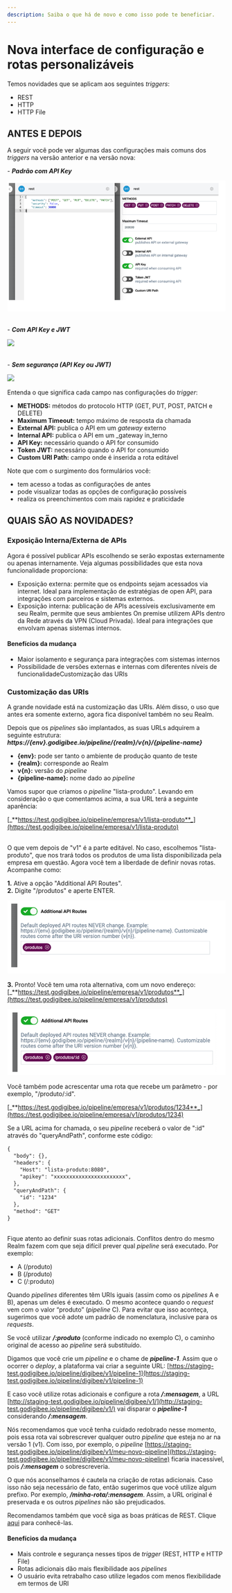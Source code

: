 ```yaml
---
description: Saiba o que há de novo e como isso pode te beneficiar.
---
```


# Nova interface de configuração e rotas personalizáveis

Temos novidades que se aplicam aos seguintes _triggers_:

* REST
* HTTP
* HTTP File

## ANTES E DEPOIS <a href="#antes-e-depois" id="antes-e-depois"></a>

A seguir você pode ver algumas das configurações mais comuns dos _triggers_ na versão anterior e na versão nova:\
&#x20; &#x20;

\- _**Padrão com API Key**_

![](<../../../../.gitbook/assets/nova interface 2.png>)

&#x20;      \
\- _**Com API Key e JWT**_

![](https://downloads.intercomcdn.com/i/o/192892166/7a99b228f4faa2e9d9e9932f/Screen+Shot+2020-03-16+at+18.39.13.png)

&#x20;  \
\- _**Sem segurança (API Key ou JWT)**_

![](https://downloads.intercomcdn.com/i/o/192892167/cde5e3240fc0623b88f10534/Screen+Shot+2020-03-16+at+18.40.15.png)

Entenda o que significa cada campo nas configurações do _trigger_:

* **METHODS:** métodos do protocolo HTTP (GET, PUT, POST, PATCH e DELETE)
* **Maximum Timeout:** tempo máximo de resposta da chamada
* **External API:** publica o API em um _gateway_ externo
* **Internal API:** publica o API em um _gateway in_terno
* **API Key:** necessário quando o API for consumido
* **Token JWT:** necessário quando o API for consumido
* **Custom URI Path:** campo onde é inserida a rota editável\
  &#x20;  &#x20;

Note que com o surgimento dos formulários você:

* tem acesso a todas as configurações de antes&#x20;
* pode visualizar todas as opções de configuração possíveis
* realiza os preenchimentos com mais rapidez e praticidade

## QUAIS SÃO AS NOVIDADES? <a href="#quais-so-as-novidades-afinal" id="quais-so-as-novidades-afinal"></a>

### Exposição Interna/Externa de APIs <a href="#exposio-internaexterna-de-apis" id="exposio-internaexterna-de-apis"></a>

Agora é possível publicar APIs escolhendo se serão expostas externamente ou apenas internamente. Veja algumas possibilidades que esta nova funcionalidade proporciona:

* Exposição externa: permite que os endpoints sejam acessados via internet. Ideal para implementação de estratégias de open API, para integrações com parceiros e sistemas externos.
* Exposição interna: publicação de APIs acessíveis exclusivamente em seu Realm, permite que seus ambientes On premise utilizem APIs dentro da Rede através da VPN (Cloud Privada). Ideal para integrações que envolvam apenas sistemas internos.

#### Benefícios da mudança <a href="#benefcios-da-mudana" id="benefcios-da-mudana"></a>

* Maior isolamento e segurança para integrações com sistemas internos
* Possibilidade de versões externas e internas com diferentes níveis de funcionalidadeCustomização das URIs

### Customização das URIs <a href="#customizao-das-uris" id="customizao-das-uris"></a>

A grande novidade está na customização das URIs. Além disso, o uso que antes era somente externo, agora fica disponível também no seu Realm.    &#x20;

Depois que os _pipelines_ são implantados, as suas URLs adquirem a seguinte estrutura:\
_**https://{env}.godigibee.io/pipeline/{realm}/v{n}/{pipeline-name}**_

* **{env}:** pode ser tanto o ambiente de produção quanto de teste
* **{realm}:** corresponde ao Realm
* **v{n}:** versão do _pipeline_
* **{pipeline-name}:** nome dado ao _pipeline_

Vamos supor que criamos o _pipeline_ "lista-produto".  Levando em consideração o que comentamos acima, a sua URL terá a seguinte aparência:

[_**https://test.godigibee.io/pipeline/empresa/v1/lista-produto**_](https://test.godigibee.io/pipeline/empresa/v1/lista-produto)

&#x20;  \
O que vem depois de "v1" é a parte editável. No caso, escolhemos "lista-produto", que nos trará todos os produtos de uma lista disponibilizada pela empresa em questão. Agora você tem a liberdade de definir novas rotas. Acompanhe como:\
&#x20; &#x20;

**1.** Ative a opção "Additional API Routes".\
**2.** Digite "/produtos" e aperte ENTER.

![](<../../../../.gitbook/assets/nova interface 5.png>)

**3.** Pronto! Você tem uma rota alternativa, com um novo endereço:\
[_**https://test.godigibee.io/pipeline/empresa/v1/produtos**_](https://test.godigibee.io/pipeline/empresa/v1/produtos)

![](<../../../../.gitbook/assets/nova interface 6.png>)

Você também pode acrescentar uma rota que recebe um parâmetro - por exemplo, "/produto/:id".&#x20;

[_**https://test.godigibee.io/pipeline/empresa/v1/produtos/1234**_](https://test.godigibee.io/pipeline/empresa/v1/produtos/1234)

Se a URL acima for chamada, o seu _pipeline_ receberá o valor de ":id" através do "queryAndPath", conforme este código:\
&#x20;

```
{
  "body": {},
  "headers": {
    "Host": "lista-produto:8080",
    "apikey": "xxxxxxxxxxxxxxxxxxxxxxx",
  },
  "queryAndPath": {
    "id": "1234"
  },
  "method": "GET"
}
```

&#x20;    \
Fique atento ao definir suas rotas adicionais. Conflitos dentro do mesmo Realm fazem com que seja difícil prever qual _pipeline_ será executado. Por exemplo:

* A (/produto)
* B (/produto)
* C (/:produto)

Quando _pipelines_ diferentes têm URIs iguais (assim como os _pipelines_ A e B), apenas um deles é executado. O mesmo acontece quando o _request_ vem com o valor “produto” (_pipeline_ C). Para evitar que isso aconteça, sugerimos que você adote um padrão de nomenclatura, inclusive para os _requests_.\
&#x20; &#x20;

Se você utilizar _**/:produto**_ (conforme indicado no exemplo C), o caminho original de acesso ao _pipeline_ será substituído.

Digamos que você crie um _pipeline_ e o chame de _**pipeline-1**_. Assim que o ocorrer o _deploy_, a plataforma vai criar a seguinte URL: [https://staging-test.godigibee.io/pipeline/digibee/v1/pipeline-1](https://staging-test.godigibee.io/pipeline/digibee/v1/pipeline-1)

E caso você utilize rotas adicionais e configure a rota _**/:mensagem**_, a URL [http://staging-test.godigibee.io/pipeline/digibee/v1/](http://staging-test.godigibee.io/pipeline/digibee/v1/) vai disparar o _**pipeline-1**_ considerando _**/:mensagem**_.&#x20;

Nós recomendamos que você tenha cuidado redobrado nesse momento, pois essa rota vai sobrescrever qualquer outro _pipeline_ que esteja no ar na versão 1 (v1). Com isso, por exemplo, o _pipeline_ [https://staging-test.godigibee.io/pipeline/digibee/v1/meu-novo-pipeline](https://staging-test.godigibee.io/pipeline/digibee/v1/meu-novo-pipeline) ficaria inacessível, pois _**/:mensagem**_ o sobrescreveria.&#x20;

O que nós aconselhamos é cautela na criação de rotas adicionais. Caso isso não seja necessário de fato, então sugerimos que você utilize algum prefixo. Por exemplo, _**/minha-rota/:mensagem**_. Assim, a URL original é preservada e os outros _pipelines_ não são prejudicados.\
&#x20; &#x20;

Recomendamos também que você siga as boas práticas de REST. Clique [aqui](https://blog.caelum.com.br/rest-principios-e-boas-praticas/) para conhecê-las.

#### Benefícios da mudança <a href="#benefcios-da-mudana" id="benefcios-da-mudana"></a>

* Mais controle e segurança nesses tipos de _trigger_ (REST, HTTP e HTTP File)
* Rotas adicionais dão mais flexibilidade aos _pipelines_
* O usuário evita retrabalho caso utilize legados com menos flexibilidade em termos de URI
